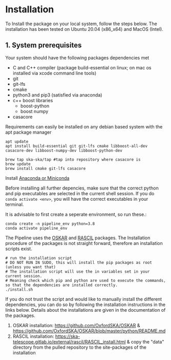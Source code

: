# Installation

To Install the package on your local system, follow the steps below.
The installation has been tested on Ubuntu 20.04 (x86_x64) and MacOS (Intel).

## 1. System prerequisites

Your system should have the following packages dependencies met

- C and C++ compiler (package build-essential on linux; on mac os installed via xcode command line tools)
- git
- git-lfs
- cmake
- python3 and pip3 (satisfied via anaconda)
- c++ boost libraries 
  - boost-python
  - boost numpy
- casacore

Requirements can easily be installed on any debian based system with the apt package manager

````shell
apt update
apt install build-essential git git-lfs cmake libboost-all-dev casacore-dev libboost-numpy-dev libboost-python-dev
````

```shell
brew tap ska-ska/tap #tap into repository where casacore is
brew update
brew install cmake git-lfs casacore 
```

Install [Anaconda or Miniconda](https://docs.anaconda.com/anaconda/install/index.html)

Before installing all further depencies, make sure that the correct python and pip executables are selected in the current shell session.
If you do `conda activate <env>`, you will have the correct executables in your terminal.

It is advisable to first create a seperate environment, so run these.:

```
conda create -n pipeline_env python=3.8
conda activate pipeline_env
```

The Pipeline uses the [OSKAR](https://github.com/OxfordSKA/OSKAR) and [RASCIL](https://ska-telescope.gitlab.io/external/rascil/index.html) packages.
The Installation procedure of the packages is not straight forward, therefore an installation scripts exist.

```shell
# run the installation script
# DO NOT RUN IN SUDO, this will install the pip packages as root (unless you want that)
# The installation script will use the in variables set in your current session.
# Meaning check which pip and python are used to execute the commands, so that the dependencies are installed correctly.
./install.sh
```

If you do not trust the script and would like to manually install the different dependencies, you can do so by following the installation instructions in the links below.
Details about the installations are given in the documentation of the packages.

1. OSKAR installation: https://github.com/OxfordSKA/OSKAR & https://github.com/OxfordSKA/OSKAR/blob/master/python/README.md
2. RASCIL installation: https://ska-telescope.gitlab.io/external/rascil/RASCIL_install.html & copy the "data" directory from the pulled repository to the site-packages of the installation
